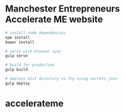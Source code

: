 # Manchester Entrepreneurs Accelerate ME website

``` bash
# install node dependencies
npm install
bower install

# serve with browser sync
gulp serve

# build for production
gulp build

# deploys dist directory to ftp using secrets.json
gulp deploy
```
# accelerateme
